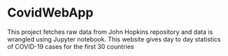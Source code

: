 # CovidWebApp
This project fetches raw data from John Hopkins repository and data is wrangled using Jupyter notebook. 
This website gives day to day statistics of COVID-19 cases for the first 30 countries
